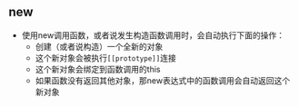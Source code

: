 ## new

- 使用new调用函数，或者说发生构造函数调用时，会自动执行下面的操作：
  - 创建（或者说构造）一个全新的对象
  - 这个新对象会被执行`[[prototype]]`连接
  - 这个新对象会绑定到函数调用的this
  - 如果函数没有返回其他对象，那new表达式中的函数调用会自动返回这个新对象
